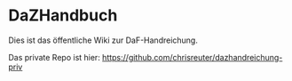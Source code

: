 # DaZHandbuch

Dies ist das öffentliche Wiki zur DaF-Handreichung.

Das private Repo ist hier: https://github.com/chrisreuter/dazhandreichung-priv
